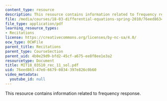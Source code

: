 ```yaml
---
content_type: resource
description: This resource contains information related to frequency response.
file: /media/courses/18-03-differential-equations-spring-2010/76eed86347e066790834397e826c0b60_MIT18_03S10_rec_11_sol.pdf
file_type: application/pdf
learning_resource_types:
- Recitations
license: https://creativecommons.org/licenses/by-nc-sa/4.0/
ocw_type: OCWFile
parent_title: Recitations
parent_type: CourseSection
parent_uid: 4b0e29d9-bfd2-45cf-a675-ee8f8ee1e3a2
resourcetype: Document
title: MIT18_03S10_rec_11_sol.pdf
uid: 76eed863-47e0-6679-0834-397e826c0b60
video_metadata:
  youtube_id: null
---
```

This resource contains information related to frequency response.